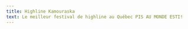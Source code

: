 ```yaml
---
title: Highline Kamouraska
text: Le meilleur festival de highline au Québec PIS AU MONDE ESTI!
---
```

